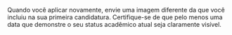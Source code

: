 Quando você aplicar novamente, envie uma imagem diferente da que você incluiu na sua primeira candidatura. Certifique-se de que pelo menos uma data que demonstre o seu status acadêmico atual seja claramente visível.
